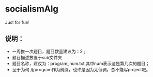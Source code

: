 # socialismAlg
Just for fun!
## 说明：
- 一周推一次题目，题目数量建议为：2 ;
- 题目描述放置于sub文件夹
- 题目名称，建议为：program_num.txt,其中num表示这是第几次的题目；
- 至于为何 用program作为前缀，也许是因为太低调，总不能写project吧。

